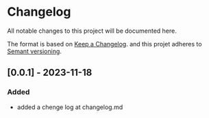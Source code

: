 # Changelog
All notable changes to this project will be documented here.

The format is based on [Keep a Changelog](https://keepachengelog.com/en/1.0.0/).
and this projet adheres to [Semant versioning](https://semver.org/spec/v2.0.0).

## [0.0.1] - 2023-11-18
### Added
- added a chenge log at changelog.md    
